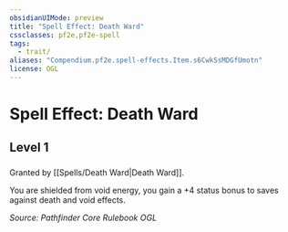 ```yaml
---
obsidianUIMode: preview
title: "Spell Effect: Death Ward"
cssclasses: pf2e,pf2e-spell
tags:
  - trait/
aliases: "Compendium.pf2e.spell-effects.Item.s6CwkSsMDGfUmotn"
license: OGL
---
```

# Spell Effect: Death Ward
## Level 1
### 






Granted by [[Spells/Death Ward|Death Ward]].

You are shielded from void energy, you gain a +4 status bonus to saves against death and void effects.

*Source: Pathfinder Core Rulebook*
*OGL*